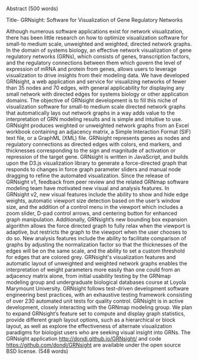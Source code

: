 Abstract (500 words)

Title- GRNsight: Software for Visualization of Gene Regulatory Networks

Although numerous software applications exist for network visualization, there has been little research on how to optimize visualization software for small-to medium scale, unweighted and weighted, directed network graphs. In the domain of systems biology, an effective network visualization of gene regulatory networks (GRNs), which consists of genes, transcription factors, and the regulatory connections between them which govern the level of expression of mRNA and protein from genes, allows users to leverage visualization to drive insights from their modeling data. We have developed GRNsight, a web application and service for visualizing networks of fewer than 35 nodes and 70 edges, with general applicability for displaying any small network with directed edges for systems biology or other application domains. The objective of GRNsight development is to fill this niche of visualization software for small-to medium scale directed network graphs that automatically lays out network graphs in a way adds value to the interpretation of GRN modeling results and is simple and intuitive to use. GRNsight produces weighted or unweighted network graphs from an Excel workbook containing an adjacency matrix, a Simple Interaction Format (SIF) text file, or a GraphML (XML) file. GRNsight represents genes as nodes and regulatory connections as directed edges with colors, end markers, and thicknesses corresponding to the sign and magnitude of activation or repression of the target gene. GRNsight is written in JavaScript, and builds upon the D3.js visualization library to generate a force-directed graph that responds to changes in force graph parameter sliders and manual node dragging to refine the automated visualization. Since the release of GRNsight v1, feedback from peer review and the related GRNmap software modeling team have motivated new visual and analysis features. In GRNsight v2, new visual features include the ability to show and hide edge weights, automatic viewport size detection based on the user’s window size, and the addition of a control menu in the viewport which includes a zoom slider, D-pad control arrows, and centering button for enhanced graph manipulation. Additionally, GRNsight’s new bounding box expansion algorithm allows the force directed graph to fully relax when the viewport is adaptive, but restricts the graph to the viewport when the user chooses to do so. New analysis features include the ability to facilitate comparison of graphs by adjusting the normalization factor so that the thicknesses of the edges will be on the same scale, and the ability to set a custom threshold for edges that are colored grey. GRNsight's visualization features and automatic layout of unweighted and weighted network graphs enables the interpretation of weight parameters more easily than one could from an adjacency matrix alone, from initial usability testing by the GRNmap modeling group and undergraduate biological databases course at Loyola Marymount University. GRNsight follows test-driven development software engineering best practices, with an exhaustive testing framework consisting of over 230 automated unit tests for quality control. GRNsight is in active development, closely interacting with the GRNmap modeling group. We plan to expand GRNsight’s feature set to compute and display graph statistics, provide different graph layout options, such as a hierarchical or block layout, as well as explore the effectiveness of alternate visualization paradigms for biologist users who are seeking visual insight into GRNs. The GRNsight application http://dondi.github.io/GRNsight/ and code https://github.com/dondi/GRNsight are available under the open source BSD license.
(548 words)
